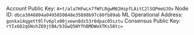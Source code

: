 Account Public Key: `A+t/ala7HFwLn7fWFLRgwM62HspfLAitC2lSQPmeUJOv`
Node ID: `dbca3846804a0495850048e35898b97c60fb89ab`
ML Operational Address: `gonka14qgett9lfv6plx00jxewn8ds53r0dpac05sztu`
Consensus Public Key: `rYIx602qGNshZ09jtBA/b3GwQ5WYfhBMDWeXTKs58tc=`